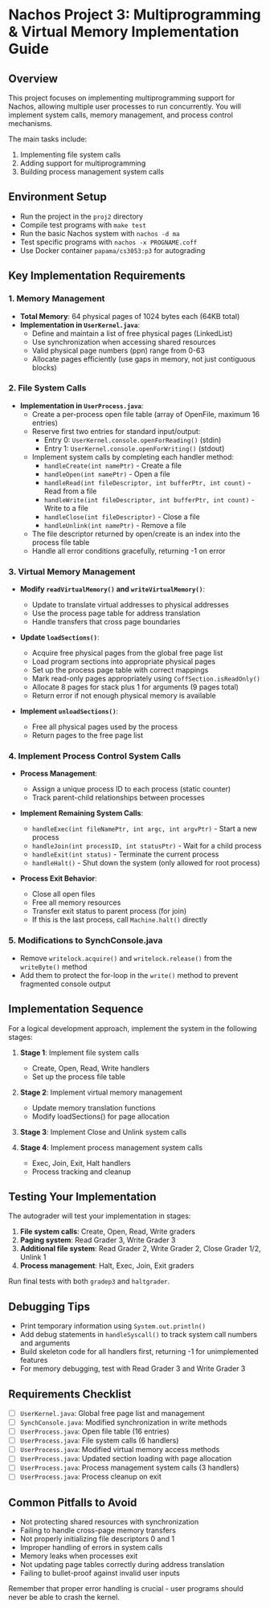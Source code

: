 # Nachos Project 3: Multiprogramming & Virtual Memory Implementation Guide

## Overview

This project focuses on implementing multiprogramming support for Nachos, allowing multiple user processes to run concurrently. You will implement system calls, memory management, and process control mechanisms.

The main tasks include:
1. Implementing file system calls
2. Adding support for multiprogramming
3. Building process management system calls

## Environment Setup

- Run the project in the `proj2` directory
- Compile test programs with `make test`
- Run the basic Nachos system with `nachos -d ma`
- Test specific programs with `nachos -x PROGNAME.coff`
- Use Docker container `papama/cs3053:p3` for autograding

## Key Implementation Requirements

### 1. Memory Management

- **Total Memory**: 64 physical pages of 1024 bytes each (64KB total)
- **Implementation in `UserKernel.java`**:
  - Define and maintain a list of free physical pages (LinkedList<Integer>)
  - Use synchronization when accessing shared resources
  - Valid physical page numbers (ppn) range from 0-63
  - Allocate pages efficiently (use gaps in memory, not just contiguous blocks)

### 2. File System Calls

- **Implementation in `UserProcess.java`**:
  - Create a per-process open file table (array of OpenFile, maximum 16 entries)
  - Reserve first two entries for standard input/output:
    - Entry 0: `UserKernel.console.openForReading()` (stdin)
    - Entry 1: `UserKernel.console.openForWriting()` (stdout)
  - Implement system calls by completing each handler method:
    - `handleCreate(int namePtr)` - Create a file
    - `handleOpen(int namePtr)` - Open a file
    - `handleRead(int fileDescriptor, int bufferPtr, int count)` - Read from a file
    - `handleWrite(int fileDescriptor, int bufferPtr, int count)` - Write to a file
    - `handleClose(int fileDescriptor)` - Close a file
    - `handleUnlink(int namePtr)` - Remove a file
  - The file descriptor returned by open/create is an index into the process file table
  - Handle all error conditions gracefully, returning -1 on error

### 3. Virtual Memory Management

- **Modify `readVirtualMemory()` and `writeVirtualMemory()`**:
  - Update to translate virtual addresses to physical addresses
  - Use the process page table for address translation
  - Handle transfers that cross page boundaries
  
- **Update `loadSections()`**:
  - Acquire free physical pages from the global free page list
  - Load program sections into appropriate physical pages
  - Set up the process page table with correct mappings
  - Mark read-only pages appropriately using `CoffSection.isReadOnly()`
  - Allocate 8 pages for stack plus 1 for arguments (9 pages total)
  - Return error if not enough physical memory is available

- **Implement `unloadSections()`**:
  - Free all physical pages used by the process
  - Return pages to the free page list

### 4. Implement Process Control System Calls

- **Process Management**:
  - Assign a unique process ID to each process (static counter)
  - Track parent-child relationships between processes
  
- **Implement Remaining System Calls**:
  - `handleExec(int fileNamePtr, int argc, int argvPtr)` - Start a new process
  - `handleJoin(int processID, int statusPtr)` - Wait for a child process
  - `handleExit(int status)` - Terminate the current process
  - `handleHalt()` - Shut down the system (only allowed for root process)

- **Process Exit Behavior**:
  - Close all open files
  - Free all memory resources
  - Transfer exit status to parent process (for join)
  - If this is the last process, call `Machine.halt()` directly

### 5. Modifications to SynchConsole.java

- Remove `writelock.acquire()` and `writelock.release()` from the `writeByte()` method
- Add them to protect the for-loop in the `write()` method to prevent fragmented console output

## Implementation Sequence

For a logical development approach, implement the system in the following stages:

1. **Stage 1**: Implement file system calls
   - Create, Open, Read, Write handlers
   - Set up the process file table

2. **Stage 2**: Implement virtual memory management
   - Update memory translation functions
   - Modify loadSections() for page allocation

3. **Stage 3**: Implement Close and Unlink system calls

4. **Stage 4**: Implement process management system calls
   - Exec, Join, Exit, Halt handlers
   - Process tracking and cleanup

## Testing Your Implementation

The autograder will test your implementation in stages:

1. **File system calls**: Create, Open, Read, Write graders
2. **Paging system**: Read Grader 3, Write Grader 3
3. **Additional file system**: Read Grader 2, Write Grader 2, Close Grader 1/2, Unlink 1
4. **Process management**: Halt, Exec, Join, Exit graders

Run final tests with both `gradep3` and `haltgrader`.

## Debugging Tips

- Print temporary information using `System.out.println()`
- Add debug statements in `handleSyscall()` to track system call numbers and arguments
- Build skeleton code for all handlers first, returning -1 for unimplemented features
- For memory debugging, test with Read Grader 3 and Write Grader 3

## Requirements Checklist

- [ ] `UserKernel.java`: Global free page list and management
- [ ] `SynchConsole.java`: Modified synchronization in write methods
- [ ] `UserProcess.java`: Open file table (16 entries)
- [ ] `UserProcess.java`: File system calls (6 handlers)
- [ ] `UserProcess.java`: Modified virtual memory access methods
- [ ] `UserProcess.java`: Updated section loading with page allocation
- [ ] `UserProcess.java`: Process management system calls (3 handlers)
- [ ] `UserProcess.java`: Process cleanup on exit

## Common Pitfalls to Avoid

- Not protecting shared resources with synchronization
- Failing to handle cross-page memory transfers
- Not properly initializing file descriptors 0 and 1
- Improper handling of errors in system calls
- Memory leaks when processes exit
- Not updating page tables correctly during address translation
- Failing to bullet-proof against invalid user inputs

Remember that proper error handling is crucial - user programs should never be able to crash the kernel.

